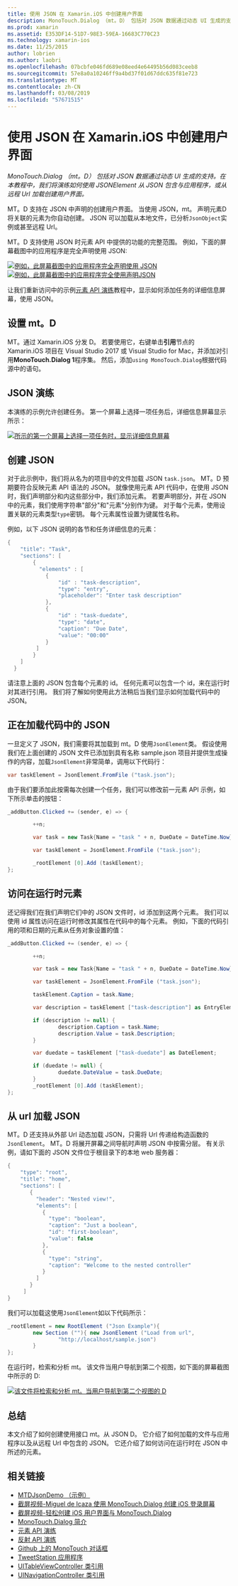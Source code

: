 ```yaml
---
title: 使用 JSON 在 Xamarin.iOS 中创建用户界面
description: MonoTouch.Dialog （mt。D） 包括对 JSON 数据通过动态 UI 生成的支持。 在本教程中，我们将演练如何使用 JSONElement 从 JSON 包含与应用程序，或从远程 Url 加载创建用户界面。
ms.prod: xamarin
ms.assetid: E353DF14-51D7-98E3-59EA-16683C770C23
ms.technology: xamarin-ios
ms.date: 11/25/2015
author: lobrien
ms.author: laobri
ms.openlocfilehash: 07bcbfe046fd689e08eed4e64495b56d083ceeb8
ms.sourcegitcommit: 57e8a0a10246ff9a4bd37f01d67ddc635f81e723
ms.translationtype: MT
ms.contentlocale: zh-CN
ms.lasthandoff: 03/08/2019
ms.locfileid: "57671515"
---
```

# <a name="using-json-to-create-a-user-interface-in-xamarinios"></a>使用 JSON 在 Xamarin.iOS 中创建用户界面

_MonoTouch.Dialog （mt。D） 包括对 JSON 数据通过动态 UI 生成的支持。在本教程中，我们将演练如何使用 JSONElement 从 JSON 包含与应用程序，或从远程 Url 加载创建用户界面。_

MT。D 支持在 JSON 中声明的创建用户界面。 当使用 JSON，mt。 声明元素D 将关联的元素为你自动创建。 JSON 可以加载从本地文件，已分析`JsonObject`实例或甚至远程 Url。

MT。D 支持使用 JSON 时元素 API 中提供的功能的完整范围。 例如，下面的屏幕截图中的应用程序是完全声明使用 JSON:

[![](json-element-walkthrough-images/01-load-from-file.png "例如，此屏幕截图中的应用程序完全声明使用 JSON")](json-element-walkthrough-images/01-load-from-file.png#lightbox) [![](json-element-walkthrough-images/01-load-from-file.png "例如，此屏幕截图中的应用程序完全使用声明JSON")](json-element-walkthrough-images/01-load-from-file.png#lightbox)

让我们重新访问中的示例[元素 API 演练](~/ios/user-interface/monotouch.dialog/elements-api-walkthrough.md)教程中，显示如何添加任务的详细信息屏幕，使用 JSON。

## <a name="setting-up-mtd"></a>设置 mt。D

MT。通过 Xamarin.iOS 分发 D。 若要使用它，右键单击**引用**节点的 Xamarin.iOS 项目在 Visual Studio 2017 或 Visual Studio for Mac，并添加对引用**MonoTouch.Dialog 1**程序集。 然后，添加`using MonoTouch.Dialog`根据代码源中的语句。

## <a name="json-walkthrough"></a>JSON 演练

本演练的示例允许创建任务。 第一个屏幕上选择一项任务后，详细信息屏幕显示所示：

 [![](json-element-walkthrough-images/03-task-list.png "所示的第一个屏幕上选择一项任务时，显示详细信息屏幕")](json-element-walkthrough-images/03-task-list.png#lightbox)

## <a name="creating-the-json"></a>创建 JSON

对于此示例中，我们将从名为的项目中的文件加载 JSON `task.json`。 MT。D 预期要符合反映元素 API 语法的 JSON。 就像使用元素 API 代码中，在使用 JSON 时，我们声明部分和内这些部分中，我们添加元素。 若要声明部分，并在 JSON 中的元素，我们使用字符串"部分"和"元素"分别作为键。 对于每个元素，使用设置关联的元素类型`type`密钥。 每个元素属性设置为键属性名称。

例如，以下 JSON 说明的各节和任务详细信息的元素：

```csharp
{
    "title": "Task",
    "sections": [
        {
          "elements" : [
            {
                "id" : "task-description",
                "type": "entry",
                "placeholder": "Enter task description"
            },
            {
                "id" : "task-duedate",
                "type": "date",
                "caption": "Due Date",
                "value": "00:00"
            }
         ]
        }
    ]
  }
```

请注意上面的 JSON 包含每个元素的 id。 任何元素可以包含一个 id，来在运行时对其进行引用。 我们将了解如何使用此方法稍后当我们显示如何加载代码中的 JSON。

## <a name="loading-the-json-in-code"></a>正在加载代码中的 JSON

一旦定义了 JSON，我们需要将其加载到 mt。D 使用`JsonElement`类。 假设使用我们在上面创建的 JSON 文件已添加到具有名称 sample.json 项目并提供生成操作的内容，加载`JsonElement`非常简单，调用以下代码行：

```csharp
var taskElement = JsonElement.FromFile ("task.json");
```

由于我们要添加此按需每次创建一个任务，我们可以修改前一元素 API 示例，如下所示单击的按钮：

```csharp
_addButton.Clicked += (sender, e) => {

        ++n;

        var task = new Task{Name = "task " + n, DueDate = DateTime.Now};

        var taskElement = JsonElement.FromFile ("task.json");

        _rootElement [0].Add (taskElement);
};
```

## <a name="accessing-elements-at-runtime"></a>访问在运行时元素

还记得我们在我们声明它们中的 JSON 文件时，id 添加到这两个元素。 我们可以使用 id 属性访问在运行时修改其属性在代码中的每个元素。 例如，下面的代码引用的项和日期的元素从任务对象设置的值：

```csharp
_addButton.Clicked += (sender, e) => {

        ++n;

        var task = new Task{Name = "task " + n, DueDate = DateTime.Now};

        var taskElement = JsonElement.FromFile ("task.json");

        taskElement.Caption = task.Name;

        var description = taskElement ["task-description"] as EntryElement;

        if (description != null) {
                description.Caption = task.Name;
                description.Value = task.Description;       
        }

        var duedate = taskElement ["task-duedate"] as DateElement;

        if (duedate != null) {                
                duedate.DateValue = task.DueDate;
        }
        _rootElement [0].Add (taskElement);
};
```

## <a name="loading-json-from-a-url"></a>从 url 加载 JSON

MT。D 还支持从外部 Url 动态加载 JSON，只需将 Url 传递给构造函数的`JsonElement`。 MT。D 将展开屏幕之间导航时声明 JSON 中按需分层。 有关示例，请如下面的 JSON 文件位于根目录下的本地 web 服务器：

```csharp
{
    "type": "root",
    "title": "home",
    "sections": [
       {
         "header": "Nested view!",
         "elements": [
           {
             "type": "boolean",
             "caption": "Just a boolean",
             "id": "first-boolean",
             "value": false
           },
           {
             "type": "string",
             "caption": "Welcome to the nested controller"
           }
         ]
       }
     ]
}
```

我们可以加载这使用`JsonElement`如以下代码所示：

```csharp
_rootElement = new RootElement ("Json Example"){
        new Section (""){ new JsonElement ("Load from url",
                "http://localhost/sample.json")
        }
};
```

在运行时，检索和分析 mt。 该文件当用户导航到第二个视图，如下面的屏幕截图中所示的 D:

 [![](json-element-walkthrough-images/04-json-web-example.png "该文件将检索和分析 mt。当用户导航到第二个视图的 D")](json-element-walkthrough-images/04-json-web-example.png#lightbox)

## <a name="summary"></a>总结

本文介绍了如何创建使用接口 mt。从 JSON D。 它介绍了如何加载的文件与应用程序以及从远程 Url 中包含的 JSON。 它还介绍了如何访问在运行时在 JSON 中所述的元素。

## <a name="related-links"></a>相关链接

- [MTDJsonDemo （示例）](https://developer.xamarin.com/samples/MTDJsonDemo/)
- [截屏视频-Miguel de Icaza 使用 MonoTouch.Dialog 创建 iOS 登录屏幕](http://youtu.be/3butqB1EG0c)
- [截屏视频-轻松创建 iOS 用户界面与 MonoTouch.Dialog](http://youtu.be/j7OC5r8ZkYg)
- [MonoTouch.Dialog 简介](~/ios/user-interface/monotouch.dialog/index.md)
- [元素 API 演练](~/ios/user-interface/monotouch.dialog/elements-api-walkthrough.md)
- [反射 API 演练](~/ios/user-interface/monotouch.dialog/reflection-api-walkthrough.md)
- [Github 上的 MonoTouch 对话框](https://github.com/migueldeicaza/MonoTouch.Dialog)
- [TweetStation 应用程序](https://github.com/migueldeicaza/TweetStation)
- [UITableViewController 类引用](https://developer.apple.com/library/ios/#DOCUMENTATION/UIKit/Reference/UITableViewController_Class/Reference/Reference.html)
- [UINavigationController 类引用](https://developer.apple.com/library/ios/#documentation/UIKit/Reference/UINavigationController_Class/Reference/Reference.html)
